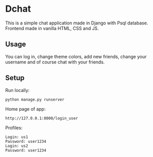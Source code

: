 # Dchat

This is a simple chat application made in Django with Psql database. Frontend made in vanilla HTML, CSS and JS.

## Usage

You can log in, change theme colors, add new friends, change your username and of course chat with your friends.

## Setup
Run locally:
```
python manage.py runserver
```
Home page of app:
```
http://127.0.0.1:8000/login_user
```
Profiles:
```
Login: us1
Password: user1234
Login: us2
Password: user1234
```